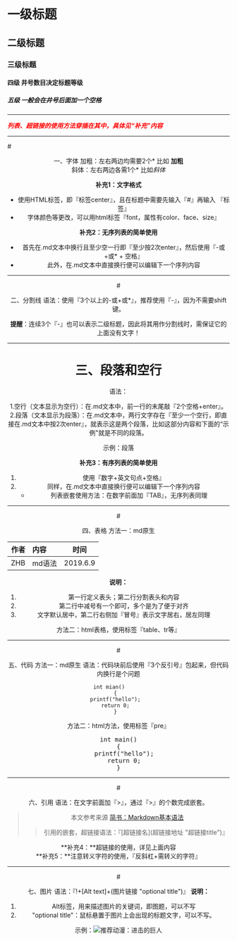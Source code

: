 # 一级标题
## 二级标题
### 三级标题
#### 四级 井号数目决定标题等级
##### 五级 一般会在井号后面加一个空格

------------------------------------------------------
<font color=red>***列表、超链接的使用方法穿插在其中，具体见“补充”内容***</font>

------------------------------------------------------
#<center>一、字体</certer>
加粗：左右两边均需要2个* 比如 **加粗**  
斜体：左右两边各需1个* 比如*斜体*  

**补充1：文字格式**  

- 使用HTML标签，即『标签center』，且在标题中需要先输入『#』再输入 『标签』
- 字体颜色等更改，可以用html标签『font，属性有color、face、size』

**补充2：无序列表的简单使用**  
  
- 首先在.md文本中换行且至少空一行即『至少按2次enter』，然后使用『-或+或* + 空格』
- 此外，在.md文本中直接换行便可以编辑下一个序列内容  

------------------------------------------------------
#<center>二、分割线</certer>
语法：使用『3个以上的-或+或*』，推荐使用『-』，因为不需要shift键。

**提醒**：连续3个『-』也可以表示二级标题，因此将其用作分割线时，需保证它的上面没有文字！

--------------------------------------------------------
# <center>三、段落和空行</center>
语法：

1.空行（文本显示为空行）：在.md文本中，前一行的末尾敲『2个空格+enter』。  
2.段落（文本显示为段落）：在.md文本中，两行文字存在『至少一个空行，即直接在.md文本中按2次enter』，就表示这是两个段落，比如这部分内容和下面的“示例"就是不同的段落。

示例：段落

**补充3：有序列表的简单使用**

1. 使用『数字+英文句点+空格』
2. 同样，在.md文本中直接换行便可以编辑下一个序列内容
	- 列表嵌套使用方法：在数字前面加『TAB』，无序列表同理

---------------------------------------------------------
#<center>四、表格</certer>
方法一：md原生

|作者|内容|时间 
|--:|:-----|--- 
|ZHB|md语法|2019.6.9

**说明：**

1. 第一行定义表头；第二行分割表头和内容
2. 第二行中减号有一个即可，多个是为了便于对齐
3. 文字默认居中，第二行右侧加『冒号』表示文字居右，居左同理

方法二：html表格，使用标签『table、tr等』

---------------------------------------------------------
#<center>五、代码</certer>
方法一：md原生
语法：代码块前后使用『3个反引号』包起来，但代码内换行是个问题

```
int mian()		
{  
printf("hello");  
return 0;  
}  

```  

方法二：html方法，使用标签『pre』 
<pre>
int main()
{
   printf("hello");
   return 0;
}
</pre>

--------------------------------------------------------
#<center>六、引用</certer>
语法：在文字前面加『>』，通过『>』的个数完成嵌套。  
>本文参考来源 [简书：Markdown基本语法](https://www.jianshu.com/p/191d1e21f7ed)
>>引用的嵌套，超链接语法：『\[超链接名](超链接地址 "超链接title")』

**补充4：**超链接的使用，详见上面内容  
**补充5：**注意转义字符的使用，『反斜杠+需转义的字符』

--------------------------------------------------------
#<center>七、图片</certer>
语法：『!+[Alt text]+(图片链接 "optional title")』
**说明：**

1. Alt标签，用来描述图片的关键词，即图题，可以不写
2. "optional title"：鼠标悬置于图片上会出现的标题文字，可以不写。

示例：![推荐动漫：进击的巨人](https://image.baidu.com/search/detail?ct=503316480&z=0&ipn=false&word=%E8%BF%9B%E5%87%BB%E7%9A%84%E5%B7%A8%E4%BA%BA%E6%A1%8C%E9%9D%A2%E5%A3%81%E7%BA%B8&step_word=&hs=0&pn=19&spn=0&di=60170&pi=0&rn=1&tn=baiduimagedetail&is=0%2C0&istype=0&ie=utf-8&oe=utf-8&in=&cl=2&lm=-1&st=-1&cs=1578613769%2C4122577840&os=150862521%2C691957327&simid=3276943202%2C4287889156&adpicid=0&lpn=0&ln=1854&fr=&fmq=1560079780304_R&fm=rs8&ic=undefined&s=undefined&hd=undefined&latest=undefined&copyright=undefined&se=&sme=&tab=0&width=undefined&height=undefined&face=undefined&ist=&jit=&cg=wallpaper&bdtype=0&oriquery=%E8%BF%9B%E5%87%BB%E7%9A%84%E5%B7%A8%E4%BA%BA%E7%AC%AC%E4%B8%89%E5%AD%A3%E5%A3%81%E7%BA%B8&objurl=http%3A%2F%2Fb-ssl.duitang.com%2Fuploads%2Fitem%2F201312%2F27%2F20131227143013_CikzU.jpeg&fromurl=ippr_z2C%24qAzdH3FAzdH3Fooo_z%26e3B17tpwg2_z%26e3Bv54AzdH3Fks52AzdH3F%3Ft1%3D8880d99b0&gsm=0&rpstart=0&rpnum=0&islist=&querylist=&force=undefined)
